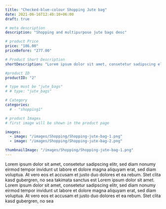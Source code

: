 ```yaml
---
title: "Checked-blue-colour Shopping Jute bag"
date: 2021-06-16T12:40:10+06:00
draft: true

# meta description
description: "Shopping and multipurpose jute bags desc"

# product Price
price: "186.00"
priceBefore: "277.00"

# Product Short Description
shortDescription: "Lorem ipsum dolor sit amet, consetetur sadipscing elitr, sed diam nonumy eirmod tempor invidunt ut"

#product ID
productID: "2"

# type must be "jute_bags"
# # type: "jute_bags"

# Category
categories:
  # - "shopping1"

# product Images
# first image will be shown in the product page

images:
  - image: "/images/Shopping/Shopping-jute-bag-1.png"
  - image: "/images/Shopping/Shopping-jute-bag-2.png"

thumbnailImage: "/images/Shopping/Shopping-jute-bag-1.png"
---
```


Lorem ipsum dolor sit amet, consetetur sadipscing elitr, sed diam nonumy eirmod tempor invidunt ut labore et dolore magna aliquyam erat, sed diam voluptua. At vero eos et accusam et justo duo dolores et ea rebum. Stet clita kasd gubergren, no sea takimata sanctus est Lorem ipsum dolor sit amet. Lorem ipsum dolor sit amet, consetetur sadipscing elitr, sed diam nonumy eirmod tempor invidunt ut labore et dolore magna aliquyam erat, sed diam voluptua. At vero eos et accusam et justo duo dolores et ea rebum. Stet clita kasd gubergren, no sea
